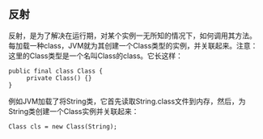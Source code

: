 ## 反射
反射，是为了解决在运行期，对某个实例一无所知的情况下，如何调用其方法。
每加载一种class，JVM就为其创建一个Class类型的实例，并关联起来。注意：这里的Class类型是一个名叫Class的class。它长这样：

    public final class Class {
         private Class() {} 
    }

例如JVM加载了将String类，它首先读取String.class文件到内存，然后，为String类创建一个Class实例并关联起来：
    
    Class cls = new Class(String);